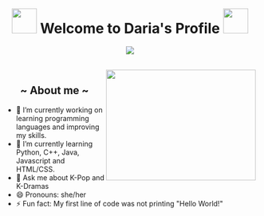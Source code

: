 
<h1 align="center" font-family="Georgia">
           <img src="https://uploads.twitchalerts.com/000/120/837/513/NaturalHugeKittiwake-size_restricted.gif" width="50">
           Welcome to Daria's Profile
           <img src="https://uploads.twitchalerts.com/000/120/837/513/NaturalHugeKittiwake-size_restricted.gif" width="50">
</h1>

<!-- Typing SVG by DenverCoder1 - https://github.com/DenverCoder1/readme-typing-svg -->
<p align="center">
  <a href="https://github.com/DenverCoder1/readme-typing-svg"><img src="https://readme-typing-svg.herokuapp.com?font=Georgia&color=006D77&size=24&center=true&vCenter=true&lines=Grade+11+High+School+Student;Always+Learning;Self-Taught+Java"></a>
</p>
<br>
<img src="https://raw.githubusercontent.com/dbcalitis/dbcalitis/main/mina.gif" align="right" width="300" height="222">
<h2 align="center" font-family="Georgia">~ About me ~</h2>

- 🔭 I’m currently working on learning programming languages and improving my skills.
- 🌱 I’m currently learning Python, C++, Java, Javascript and HTML/CSS.
- 💬 Ask me about K-Pop and K-Dramas
- 😄 Pronouns: she/her
- ⚡ Fun fact: My first line of code was not printing "Hello World!"

<br>
